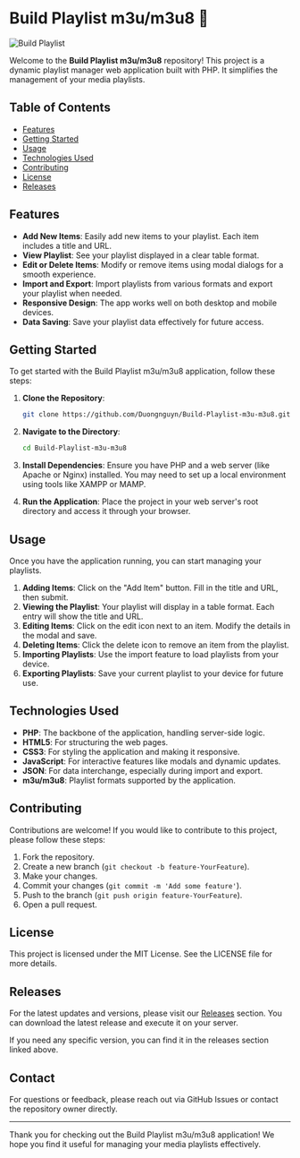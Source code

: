 # Build Playlist m3u/m3u8 🎵

![Build Playlist](https://img.shields.io/badge/Build%20Playlist%20m3u/m3u8-v1.0-blue)

Welcome to the **Build Playlist m3u/m3u8** repository! This project is a dynamic playlist manager web application built with PHP. It simplifies the management of your media playlists. 

## Table of Contents

- [Features](#features)
- [Getting Started](#getting-started)
- [Usage](#usage)
- [Technologies Used](#technologies-used)
- [Contributing](#contributing)
- [License](#license)
- [Releases](#releases)

## Features

- **Add New Items**: Easily add new items to your playlist. Each item includes a title and URL.
- **View Playlist**: See your playlist displayed in a clear table format.
- **Edit or Delete Items**: Modify or remove items using modal dialogs for a smooth experience.
- **Import and Export**: Import playlists from various formats and export your playlist when needed.
- **Responsive Design**: The app works well on both desktop and mobile devices.
- **Data Saving**: Save your playlist data effectively for future access.

## Getting Started

To get started with the Build Playlist m3u/m3u8 application, follow these steps:

1. **Clone the Repository**:
   ```bash
   git clone https://github.com/Duongnguyn/Build-Playlist-m3u-m3u8.git
   ```
   
2. **Navigate to the Directory**:
   ```bash
   cd Build-Playlist-m3u-m3u8
   ```

3. **Install Dependencies**: Ensure you have PHP and a web server (like Apache or Nginx) installed. You may need to set up a local environment using tools like XAMPP or MAMP.

4. **Run the Application**: Place the project in your web server's root directory and access it through your browser.

## Usage

Once you have the application running, you can start managing your playlists. 

1. **Adding Items**: Click on the "Add Item" button. Fill in the title and URL, then submit.
2. **Viewing the Playlist**: Your playlist will display in a table format. Each entry will show the title and URL.
3. **Editing Items**: Click on the edit icon next to an item. Modify the details in the modal and save.
4. **Deleting Items**: Click the delete icon to remove an item from the playlist.
5. **Importing Playlists**: Use the import feature to load playlists from your device.
6. **Exporting Playlists**: Save your current playlist to your device for future use.

## Technologies Used

- **PHP**: The backbone of the application, handling server-side logic.
- **HTML5**: For structuring the web pages.
- **CSS3**: For styling the application and making it responsive.
- **JavaScript**: For interactive features like modals and dynamic updates.
- **JSON**: For data interchange, especially during import and export.
- **m3u/m3u8**: Playlist formats supported by the application.

## Contributing

Contributions are welcome! If you would like to contribute to this project, please follow these steps:

1. Fork the repository.
2. Create a new branch (`git checkout -b feature-YourFeature`).
3. Make your changes.
4. Commit your changes (`git commit -m 'Add some feature'`).
5. Push to the branch (`git push origin feature-YourFeature`).
6. Open a pull request.

## License

This project is licensed under the MIT License. See the LICENSE file for more details.

## Releases

For the latest updates and versions, please visit our [Releases](https://github.com/Duongnguyn/Build-Playlist-m3u-m3u8/releases) section. You can download the latest release and execute it on your server.

If you need any specific version, you can find it in the releases section linked above.

## Contact

For questions or feedback, please reach out via GitHub Issues or contact the repository owner directly.

---

Thank you for checking out the Build Playlist m3u/m3u8 application! We hope you find it useful for managing your media playlists effectively.